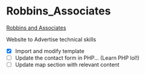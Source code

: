 # Robbins_Associates
[Robbins and Associates](http://RobbinsandAssociates.surge.sh)

Website to Advertise technical skills


- [x] Import and modify template
- [ ] Update the contact form in PHP... (Learn PHP lol!)
- [ ] Update map section with relevant content
